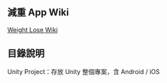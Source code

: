 ## 減重 App Wiki

[Weight Lose Wiki](https://github.com/Lolikitty/Weight-Lose/wiki)

## 目錄說明

Unity Project：存放 Unity 整個專案，含 Android / iOS
